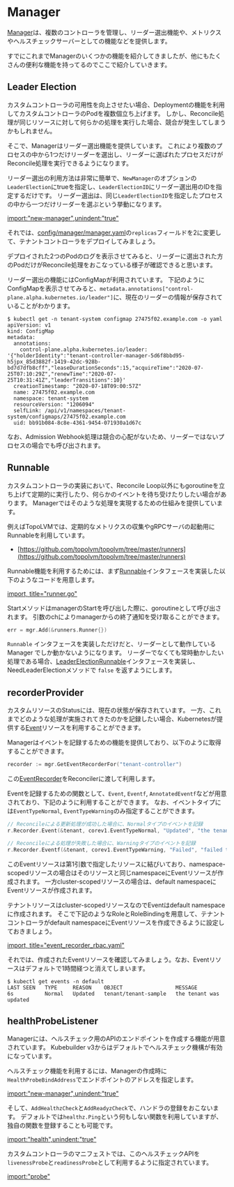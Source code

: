 # Manager

[Manager](https://pkg.go.dev/sigs.k8s.io/controller-runtime/pkg/manager?tab=doc#Manager)は、複数のコントローラを管理し、リーダー選出機能や、メトリクスやヘルスチェックサーバーとしての機能などを提供します。

すでにこれまでManagerのいくつかの機能を紹介してきましたが、他にもたくさんの便利な機能を持ってるのでここで紹介していきます。

## Leader Election

カスタムコントローラの可用性を向上させたい場合、Deploymentの機能を利用してカスタムコントローラのPodを複数個立ち上げます。
しかし、Reconcile処理が同じリソースに対して何らかの処理を実行した場合、競合が発生してしまうかもしれません。

そこで、Managerはリーダー選出機能を提供しています。
これにより複数のプロセスの中から1つだけリーダーを選出し、リーダーに選ばれたプロセスだけがReconcile処理を実行できるようになります。

リーダー選出の利用方法は非常に簡単で、`NewManager`のオプションの`LeaderElection`にtrueを指定し、`LeaderElectionID`にリーダー選出用のIDを指定するだけです。
リーダー選出は、同じ`LeaderElectionID`を指定したプロセスの中から一つだけリーダーを選ぶという挙動になります。

[import:"new-manager",unindent:"true"](../../codes/tenant/main.go)

それでは、[config/manager/manager.yaml](../../codes/tenant/config/manager/manager.yaml)の`replicas`フィールドを2に変更して、テナントコントローラをデプロイしてみましょう。

デプロイされた2つのPodのログを表示させてみると、リーダーに選出された方のPodだけがReconcile処理をおこなっている様子が確認できると思います。

リーダー選出の機能にはConfigMapが利用されています。
下記のようにConfigMapを表示させてみると、`metadata.annotations["control-plane.alpha.kubernetes.io/leader"]`に、現在のリーダーの情報が保存されていることがわかります。

```
$ kubectl get -n tenant-system configmap 27475f02.example.com -o yaml
apiVersion: v1
kind: ConfigMap
metadata:
  annotations:
    control-plane.alpha.kubernetes.io/leader: '{"holderIdentity":"tenant-controller-manager-5d6f8bbd95-h5jpx_85d3882f-1419-42dc-928b-bd7d7dfb8cff","leaseDurationSeconds":15,"acquireTime":"2020-07-25T07:10:29Z","renewTime":"2020-07-25T10:31:41Z","leaderTransitions":10}'
  creationTimestamp: "2020-07-18T09:00:57Z"
  name: 27475f02.example.com
  namespace: tenant-system
  resourceVersion: "1206094"
  selfLink: /api/v1/namespaces/tenant-system/configmaps/27475f02.example.com
  uid: bb91b084-8c8e-4361-9454-071930a1d67c
```

なお、Admission Webhook処理は競合の心配がないため、リーダーではないプロセスの場合でも呼び出されます。

## Runnable

カスタムコントローラの実装において、Reconcile Loop以外にもgoroutineを立ち上げて定期的に実行したり、何らかのイベントを待ち受けたりしたい場合があります。
Managerではそのような処理を実現するための仕組みを提供しています。

例えばTopoLVMでは、定期的なメトリクスの収集やgRPCサーバの起動用にRunnableを利用しています。

- [https://github.com/topolvm/topolvm/tree/master/runners](https://github.com/topolvm/topolvm/tree/master/runners)

Runnable機能を利用するためには、まず[Runnable](https://pkg.go.dev/sigs.k8s.io/controller-runtime/pkg/manager?tab=doc#Runnable)インタフェースを実装した以下のようなコードを用意します。

[import, title="runner.go"](../../codes/tenant/runners/runner.go)

StartメソッドはmanagerのStartを呼び出した際に、goroutineとして呼び出されます。
引数のchによりmanagerからの終了通知を受け取ることができます。

```go
err = mgr.Add(&runners.Runner{})
```

`Runnable` インタフェースを実装しただけだと、リーダーとして動作している Manager でしか動かないようになります。
リーダーでなくても常時動かしたい処理である場合、[LeaderElectionRunnable](https://pkg.go.dev/sigs.k8s.io/controller-runtime/pkg/manager?tab=doc#LeaderElectionRunnable)インタフェースを実装し、NeedLeaderElectionメソッドで `false` を返すようにします。

## recorderProvider

カスタムリソースのStatusには、現在の状態が保存されています。
一方、これまでどのような処理が実施されてきたのかを記録したい場合、Kubernetesが提供する[Event](https://pkg.go.dev/k8s.io/api/core/v1?tab=doc#Event)リソースを利用することができます。

Managerはイベントを記録するための機能を提供しており、以下のように取得することができます。

```go
recorder := mgr.GetEventRecorderFor("tenant-controller")
```

この[EventRecorder](https://pkg.go.dev/k8s.io/client-go/tools/record?tab=doc#EventRecorder)をReconcilerに渡して利用します。

Eventを記録するための関数として、`Event`, `Eventf`, `AnnotatedEventf`などが用意されており、下記のように利用することができます。
なお、イベントタイプには`EventTypeNormal`, `EventTypeWarning`のみ指定することができます。

```go
// Reconcileによる更新処理が成功した場合に、Normalタイプのイベントを記録
r.Recorder.Event(&tenant, corev1.EventTypeNormal, "Updated", "the tenant was updated")

// Reconcileによる処理が失敗した場合に、Warningタイプのイベントを記録
r.Recorder.Eventf(&tenant, corev1.EventTypeWarning, "Failed", "failed to reconciled: %s", err.Error())
```

このEventリソースは第1引数で指定したリソースに結びいており、namespace-scopedリソースの場合はそのリソースと同じnamespaceにEventリソースが作成されます。
一方cluster-scopedリソースの場合は、default namespaceにEventリソースが作成されます。

テナントリソースはcluster-scopedリソースなのでEventはdefault namespaceに作成されます。
そこで下記のようなRoleとRoleBindingを用意して、テナントコントローラがdefault namespaceにEventリソースを作成できるように設定しておきましょう。

[import, title="event_recorder_rbac.yaml"](../../codes/tenant/config/rbac/event_recorder_rbac.yaml)

それでは、作成されたEventリソースを確認してみましょう。なお、Eventリソースはデフォルトで1時間経つと消えてしまいます。

```
$ kubectl get events -n default
LAST SEEN   TYPE     REASON    OBJECT                 MESSAGE
6s          Normal   Updated   tenant/tenant-sample   the tenant was updated
```

## healthProbeListener

Managerには、ヘルスチェック用のAPIのエンドポイントを作成する機能が用意されています。
Kubebuilder v3からはデフォルトでヘルスチェック機構が有効になっています。

ヘルスチェック機能を利用するには、Managerの作成時に`HealthProbeBindAddress`でエンドポイントのアドレスを指定します。

[import:"new-manager",unindent:"true"](../../codes/tenant/main.go)

そして、`AddHealthzCheck`と`AddReadyzCheck`で、ハンドラの登録をおこないます。
デフォルトでは`healthz.Ping`という何もしない関数を利用していますが、独自の関数を登録することも可能です。

[import:"health",unindent:"true"](../../codes/tenant/main.go)

カスタムコントローラのマニフェストでは、このヘルスチェックAPIを`livenessProbe`と`readinessProbe`として利用するように指定されています。

[import:"probe"](../../codes/tenant/config/manager/manager.yaml)

